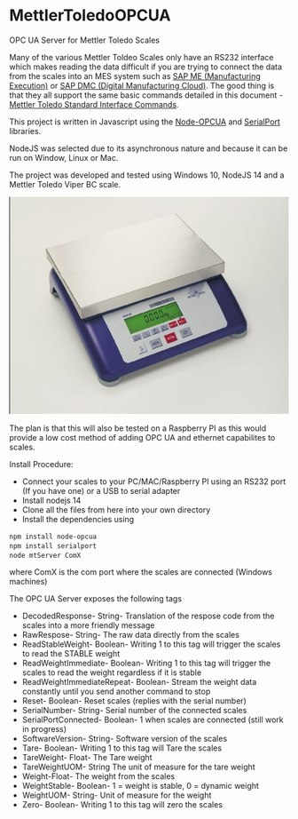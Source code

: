 # MettlerToledoOPCUA
OPC UA Server for Mettler Toledo Scales

Many of the various Mettler Toldeo Scales only have an RS232 interface which makes reading the data difficult if you are trying to connect the data from the scales into an MES system such as [SAP ME (Manufacturing Execution)](https://www.sap.com/uk/products/execution-mes.html) or [SAP DMC (Digital Manufacturing Cloud)](https://www.sap.com/uk/products/digital-manufacturing-cloud.html). The good thing is that they all support the same basic commands detailed in this document - [Mettler Toledo Standard Interface Commands](https://www.mt.com/dam/P5/labtec/17_Miscellaneous/RM_Advanced_and_Standard_Level_Balances_SICS_EN.pdf).

This project is written in Javascript using the [Node-OPCUA](https://node-opcua.github.io/) and [SerialPort](https://serialport.io/) libraries.

NodeJS was selected due to its asynchronous nature and because it can be run on Window, Linux or Mac.

The project was developed and tested using Windows 10, NodeJS 14 and a Mettler Toledo Viper BC scale.

![Scales](MT_Viper_BC.jpeg)

The plan is that this will also be tested on a Raspberry PI as this would provide a low cost method of adding OPC UA and ethernet capabilites to scales.

Install Procedure:

- Connect your scales to your PC/MAC/Raspberry PI using an RS232 port (If you have one) or a USB to serial adapter
- Install nodejs 14
- Clone all the files from here into your own directory
- Install the dependencies using
```sh
npm install node-opcua
npm install serialport
node mtServer ComX
```
where ComX is the com port where the scales are connected (Windows machines)


The OPC UA Server exposes the following tags 

- DecodedResponse- String- Translation of the respose code from the scales into a more friendly message
- RawRespose- String- The raw data directly from the scales
- ReadStableWeight- Boolean- Writing 1 to this tag will trigger the scales to read the STABLE weight
- ReadWeightImmediate- Boolean- Writing 1 to this tag will trigger the scales to read the weight regardless if it is stable
- ReadWeightImmediateRepeat- Boolean- Stream the weight data constantly until you send another command to stop
- Reset- Boolean- Reset scales (replies with the serial number)
- SerialNumber- String- Serial number of the connected scales
- SerialPortConnected- Boolean- 1 when scales are connected (still work in progress)
- SoftwareVersion- String- Software version of the scales
- Tare- Boolean- Writing 1 to this tag will Tare the scales
- TareWeight- Float- The Tare weight 
- TareWeightUOM- String The unit of measure for the tare weight
- Weight-Float- The weight from the scales
- WeightStable- Boolean- 1 = weight is stable, 0 = dynamic weight
- WeightUOM- String- Unit of measure for the weight
- Zero- Boolean- Writing 1 to this tag will zero the scales

